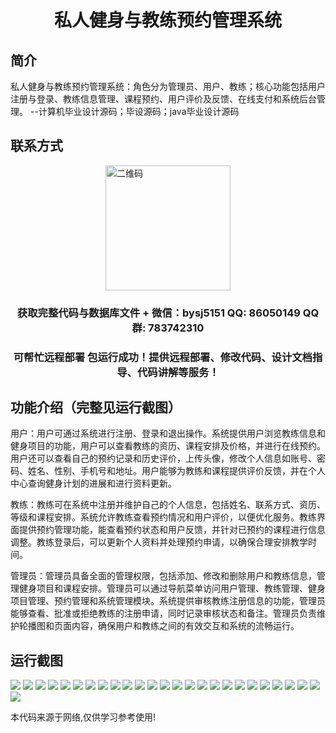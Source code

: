 <p><h1 align="center">私人健身与教练预约管理系统</h1></p>

## 简介
私人健身与教练预约管理系统：角色分为管理员、用户、教练；核心功能包括用户注册与登录、教练信息管理、课程预约、用户评价及反馈、在线支付和系统后台管理。    --计算机毕业设计源码；毕设源码；java毕业设计源码


## 联系方式
<img src="https://bs-1329754181.cos.ap-shanghai.myqcloud.com/wx.jpg" alt="二维码" style="display: block; margin: 0 auto;" width="200px">
<p><h3 align="center">获取完整代码与数据库文件 + 微信：bysj5151 QQ: 86050149 QQ群: 783742310</h3></p>
<p><h3 align="center">可帮忙远程部署 包运行成功！提供远程部署、修改代码、设计文档指导、代码讲解等服务！</h3></p>

## 功能介绍（完整见运行截图）
用户：用户可通过系统进行注册、登录和退出操作。系统提供用户浏览教练信息和健身项目的功能，用户可以查看教练的资历、课程安排及价格，并进行在线预约。用户还可以查看自己的预约记录和历史评价，上传头像，修改个人信息如账号、密码、姓名、性别、手机号和地址。用户能够为教练和课程提供评价反馈，并在个人中心查询健身计划的进展和进行资料更新。

教练：教练可在系统中注册并维护自己的个人信息，包括姓名、联系方式、资历、等级和课程安排。系统允许教练查看预约情况和用户评价，以便优化服务。教练界面提供预约管理功能，能查看预约状态和用户反馈，并针对已预约的课程进行信息调整。教练登录后，可以更新个人资料并处理预约申请，以确保合理安排教学时间。

管理员：管理员具备全面的管理权限，包括添加、修改和删除用户和教练信息，管理健身项目和课程安排。管理员可以通过导航菜单访问用户管理、教练管理、健身项目管理、预约管理和系统管理模块。系统提供审核教练注册信息的功能，管理员能够查看、批准或拒绝教练的注册申请，同时记录审核状态和备注。管理员负责维护轮播图和页面内容，确保用户和教练之间的有效交互和系统的流畅运行。


## 运行截图
![](https://bs-1329754181.cos.ap-shanghai.myqcloud.com/spring/PrivateFitnessAndCoachingAppointmentManagementSystem/img/001.jpg)
![](https://bs-1329754181.cos.ap-shanghai.myqcloud.com/spring/PrivateFitnessAndCoachingAppointmentManagementSystem/img/002.jpg)
![](https://bs-1329754181.cos.ap-shanghai.myqcloud.com/spring/PrivateFitnessAndCoachingAppointmentManagementSystem/img/003.jpg)
![](https://bs-1329754181.cos.ap-shanghai.myqcloud.com/spring/PrivateFitnessAndCoachingAppointmentManagementSystem/img/004.jpg)
![](https://bs-1329754181.cos.ap-shanghai.myqcloud.com/spring/PrivateFitnessAndCoachingAppointmentManagementSystem/img/005.jpg)
![](https://bs-1329754181.cos.ap-shanghai.myqcloud.com/spring/PrivateFitnessAndCoachingAppointmentManagementSystem/img/006.jpg)
![](https://bs-1329754181.cos.ap-shanghai.myqcloud.com/spring/PrivateFitnessAndCoachingAppointmentManagementSystem/img/007.jpg)
![](https://bs-1329754181.cos.ap-shanghai.myqcloud.com/spring/PrivateFitnessAndCoachingAppointmentManagementSystem/img/008.jpg)
![](https://bs-1329754181.cos.ap-shanghai.myqcloud.com/spring/PrivateFitnessAndCoachingAppointmentManagementSystem/img/009.jpg)
![](https://bs-1329754181.cos.ap-shanghai.myqcloud.com/spring/PrivateFitnessAndCoachingAppointmentManagementSystem/img/010.jpg)
![](https://bs-1329754181.cos.ap-shanghai.myqcloud.com/spring/PrivateFitnessAndCoachingAppointmentManagementSystem/img/011.jpg)
![](https://bs-1329754181.cos.ap-shanghai.myqcloud.com/spring/PrivateFitnessAndCoachingAppointmentManagementSystem/img/012.jpg)
![](https://bs-1329754181.cos.ap-shanghai.myqcloud.com/spring/PrivateFitnessAndCoachingAppointmentManagementSystem/img/013.jpg)
![](https://bs-1329754181.cos.ap-shanghai.myqcloud.com/spring/PrivateFitnessAndCoachingAppointmentManagementSystem/img/014.jpg)
![](https://bs-1329754181.cos.ap-shanghai.myqcloud.com/spring/PrivateFitnessAndCoachingAppointmentManagementSystem/img/015.jpg)
![](https://bs-1329754181.cos.ap-shanghai.myqcloud.com/spring/PrivateFitnessAndCoachingAppointmentManagementSystem/img/016.jpg)
![](https://bs-1329754181.cos.ap-shanghai.myqcloud.com/spring/PrivateFitnessAndCoachingAppointmentManagementSystem/img/017.jpg)
![](https://bs-1329754181.cos.ap-shanghai.myqcloud.com/spring/PrivateFitnessAndCoachingAppointmentManagementSystem/img/018.jpg)
![](https://bs-1329754181.cos.ap-shanghai.myqcloud.com/spring/PrivateFitnessAndCoachingAppointmentManagementSystem/img/019.jpg)
![](https://bs-1329754181.cos.ap-shanghai.myqcloud.com/spring/PrivateFitnessAndCoachingAppointmentManagementSystem/img/020.jpg)
![](https://bs-1329754181.cos.ap-shanghai.myqcloud.com/spring/PrivateFitnessAndCoachingAppointmentManagementSystem/img/021.jpg)
![](https://bs-1329754181.cos.ap-shanghai.myqcloud.com/spring/PrivateFitnessAndCoachingAppointmentManagementSystem/img/022.jpg)
![](https://bs-1329754181.cos.ap-shanghai.myqcloud.com/spring/PrivateFitnessAndCoachingAppointmentManagementSystem/img/023.jpg)
![](https://bs-1329754181.cos.ap-shanghai.myqcloud.com/spring/PrivateFitnessAndCoachingAppointmentManagementSystem/img/024.jpg)
![](https://bs-1329754181.cos.ap-shanghai.myqcloud.com/spring/PrivateFitnessAndCoachingAppointmentManagementSystem/img/025.jpg)
![](https://bs-1329754181.cos.ap-shanghai.myqcloud.com/spring/PrivateFitnessAndCoachingAppointmentManagementSystem/img/026.jpg)

<p>本代码来源于网络,仅供学习参考使用!</p>
